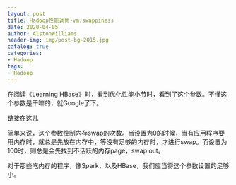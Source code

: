 ```yaml
---
layout: post
title: Hadoop性能调优-vm.swappiness
date: 2020-04-05
author: AlstonWilliams
header-img: img/post-bg-2015.jpg
catalog: true
categories:
- Hadoop
tags:
- Hadoop
---
```


在阅读《Learning HBase》时，看到优化性能小节时，看到了这个参数。不懂这个参数是干嘛的，就Google了下。

链接在[这儿](https://www.cloudibee.com/vm-swappiness/)

简单来说，这个参数控制内存swap的次数。当设置为0的时候，当有应用程序要用内存时，就总是先放在内存中，等没有足够的内存时，才进行swap。而设置为100时，则总是会先找到不活跃的内存page，swap out。

对于那些吃内存的程序，像Spark，以及HBase，我们应当将这个参数设置的足够小。
